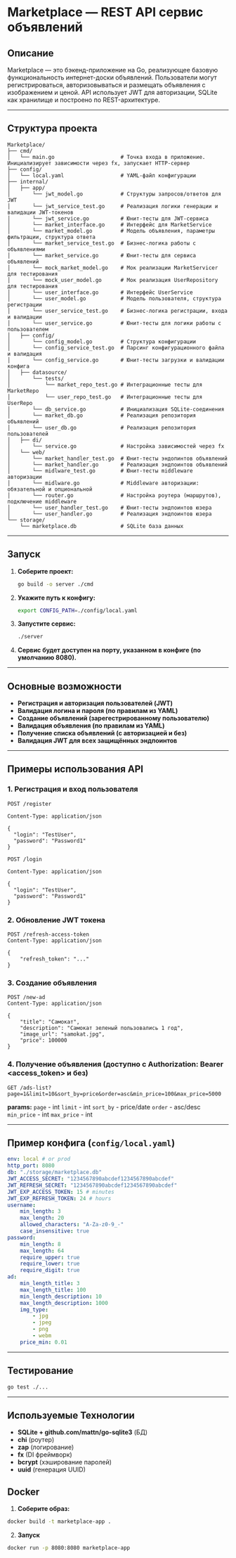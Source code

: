 # Marketplace — REST API сервис объявлений

## Описание

Marketplace — это бэкенд-приложение на Go, реализующее базовую функциональность интернет-доски объявлений.
Пользователи могут регистрироваться, авторизовываться и размещать объявления с изображением и ценой.
API использует JWT для авторизации, SQLite как хранилище и построено по REST-архитектуре.

---

## Структура проекта

```
Marketplace/
├── cmd/                            
│   └── main.go                     # Точка входа в приложение. Инициализирует зависимости через fx, запускает HTTP-сервер
├── config/                         
│   └── local.yaml                  # YAML-файл конфигурации
├── internal/
│   ├── app/                    
│       └── jwt_model.go            # Структуры запросов/ответов для JWT
│       └── jwt_service_test.go     # Реализация логики генерации и валидации JWT-токенов
│       └── jwt_service.go          # Юнит-тесты для JWT-сервиса
│       └── market_interface.go     # Интерфейс для MarketService
│       └── market_model.go         # Модель объявления, параметры фильтрации, структура ответа
│       └── market_service_test.go  # Бизнес-логика работы с объявлениями
│       └── market_service.go       # Юнит-тесты для сервиса объявлений
│       └── mock_market_model.go    # Мок реализации MarketServicer для тестирования
│       └── mock_user_model.go      # Мок реализация UserRepository для тестирования
│       └── user_interface.go       # Интерфейс UserService
│       └── user_model.go           # Модель пользователя, структура регистрации
│       └── user_service_test.go    # Бизнес-логика регистрации, входа и валидации
│       └── user_service.go         # Юнит-тесты для логики работы с пользователем
│   ├── config/                     
│       └── config_model.go         # Структура конфигурации
│       └── config_service_test.go  # Парсинг конфигурационного файла и валидация
│       └── config_service.go       # Юнит-тесты загрузки и валидации конфига
│   ├── datasource/                 
│       └── tests/
│           └── market_repo_test.go # Интеграционные тесты для MarketRepo
│           └── user_repo_test.go   # Интеграционные тесты для UserRepo
│       └── db_service.go           # Инициализация SQLite-соединения
│       └── market_db.go            # Реализация репозитория объявлений
│       └── user_db.go              # Реализация репозитория пользователей
│   ├── di/                         
│       └── service.go              # Настройка зависимостей через fx
│   └── web/                        
│       └── market_handler_test.go  # Юнит-тесты эндопинтов объявлений
│       └── market_handler.go       # Реализация эндпоинтов объявлений
│       └── midlware_test.go        # Юнит-тесты middleware авторизации
│       └── midlware.go             # Middleware авторизации: обязательной и опциональной
│       └── router.go               # Настройка роутера (маршрутов), подключение middleware
│       └── user_handler_test.go    # Юнит-тесты эндпоинтов юзера
│       └── user_handler.go         # Реализация эндпоинтов юзера
└── storage/
    └── marketplace.db              # SQLite база данных

```

---

## Запуск

1. **Соберите проект:**
   ```sh
   go build -o server ./cmd
   ```

2. **Укажите путь к конфигу:**
   ```sh
   export CONFIG_PATH=./config/local.yaml
   ```

3. **Запустите сервис:**
   ```sh
   ./server
   ```

4. **Сервис будет доступен на порту, указанном в конфиге (по умолчанию 8080).**

---

## Основные возможности

- **Регистрация и авторизация пользователей (JWT)**
- **Валидация логина и пароля (по правилам из YAML)**
- **Создание объявлений (зарегестрированному пользователю)**
- **Валидация объявления (по правилам из YAML)**
- **Получение списка объявлений (с авторизацией и без)**
- **Валидация JWT для всех защищённых эндпоинтов**

---

## Примеры использования API

### 1. Регистрация и вход пользователя

```http
POST /register

Content-Type: application/json

{
  "login": "TestUser",
  "password": "Password1"
}
```

```http
POST /login

Content-Type: application/json

{
  "login": "TestUser",
  "password": "Password1"
}
```

### 2. Обновление JWT токена

```http
POST /refresh-access-token
Content-Type: application/json

{
    "refresh_token": "..."
}
```

### 3. Создание объявления

```http
POST /new-ad
Content-Type: application/json

{
	"title": "Самокат",
	"description": "Самокат зеленый пользовались 1 год",
	"image_url": "samokat.jpg",
	"price": 100000
}
```

### 4. Получение объявления (доступно с Authorization: Bearer <access_token> и без)

```http
GET /ads-list?page=1&limit=10&sort_by=price&order=asc&min_price=100&max_price=5000
```

**params:** 
`page` - int
`limit` - int
`sort_by` - price/date
`order` - asc/desc
`min_price` - int
`max_price` - int


---

## Пример конфига (`config/local.yaml`)

```yaml
env: local # or prod
http_port: 8080
db: "./storage/marketplace.db"
JWT_ACCESS_SECRET: "1234567890abcdef1234567890abcdef"
JWT_REFRESH_SECRET: "1234567890abcdef1234567890abcdef"
JWT_EXP_ACCESS_TOKEN: 15 # minutes
JWT_EXP_REFRESH_TOKEN: 24 # hours
username:
    min_length: 3
    max_length: 20
    allowed_characters: "A-Za-z0-9_-"
    case_insensitive: true
password:
    min_length: 8
    max_length: 64
    require_upper: true
    require_lower: true
    require_digit: true
ad:
    min_length_title: 3
    max_length_title: 100
    min_length_description: 10
    max_length_description: 1000
    img_type: 
        - jpg
        - jpeg
        - png
        - webm
    price_min: 0.01
```

---

## Тестирование

```sh
go test ./...
```

---

## Используемые Технологии

- **SQLite + github.com/mattn/go-sqlite3** (БД)
- **chi** (роутер)
- **zap** (логирование)
- **fx** (DI фреймворк)
- **bcrypt** (хэширование паролей)
- **uuid** (генерация UUID)

## Docker

1. **Соберите образ:**
```sh
docker build -t marketplace-app .
```

2. **Запуск**
```sh
docker run -p 8080:8080 marketplace-app
```